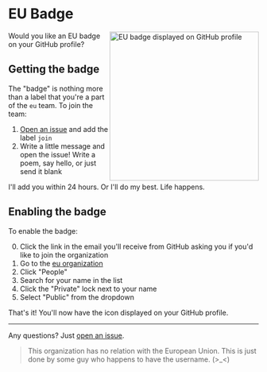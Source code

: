# EU Badge

<img src="https://raw.githubusercontent.com/eu/join/master/badge.png" align="right"
     alt="EU badge displayed on GitHub profile" width="300px">

Would you like an EU badge on your GitHub profile?

## Getting the badge

The "badge" is nothing more than a label that you're a part of the `eu` team. To join the team:

1. [Open an issue](https://github.com/eu/join/issues) and add the label `join`
2. Write a little message and open the issue! Write a poem, say hello, or just send it blank

I'll add you within 24 hours. Or I'll do my best. Life happens.

## Enabling the badge

To enable the badge:

0. Click the link in the email you'll receive from GitHub asking you if you'd like to join the organization
1. Go to the [eu organization](https://github.com/eu)
2. Click "People"
3. Search for your name in the list
4. Click the "Private" lock next to your name
5. Select "Public" from the dropdown

That's it! You'll now have the icon displayed on your GitHub profile.

---

Any questions? Just [open an issue](https://github.com/eu/join/issues).

> This organization has no relation with the European Union. This is just done by some guy who happens to have the username. (>_<)
